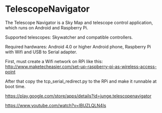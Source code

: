# TelescopeNavigator

The Telescope Navigator is a Sky Map and telescope control application, which runs on Android and Raspberry Pi.

Supported telescopes: Skywatcher and compatible controllers.

Required hardwares: Android 4.0 or higher Android phone, Raspberry Pi with Wifi and USB to Serial adapter.

First, must create a Wifi network on RPi like this:  http://www.maketecheasier.com/set-up-raspberry-pi-as-wireless-access-point

After that copy the tcp_serial_redirect.py to the RPi and make it runnable at boot time.

https://play.google.com/store/apps/details?id=junge.telescopenavigator

https://www.youtube.com/watch?v=IBUZLQLN4ls

